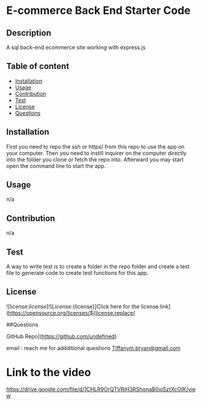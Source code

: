 # E-commerce Back End Starter Code

## Description
  A sql back-end ecommerce site working with express.js

  ## Table of content
  - [Installation](#installation)
  - [Usage](#usage)
  - [Contribution](#contribution)
  - [Test](#test) 
  - [License](#license)
  - [Questions](#questions)
  
  ## Installation
  First you need to repo the ssh or https/ from this repo to use the app on your computer. Then you need to instill inquirer on the computer directly into the folder you clone or fetch the repo into. Afterward you may start open the command line to start the app.

  ## Usage

  n/a

  ## Contribution
  
  n/a

  ## Test
  A way to write test is to create a folder in the repo folder and create a test file to generate code to create test functions for this app.

  ## License
  ![license:${license}]
  ![License:${license}]Click here for the license link](https://opensource.org/licenses/${license.replace(

  ##Questions
  
  GitHub Repo](https://github.com/undefined)
  
  email : reach me for addditional questions Tiffanym.bryan@gmail.com

  # Link to the video 
https://drive.google.com/file/d/1CHLR9OrQTVRiH3RShqnaB0xjSztXcOIK/view
